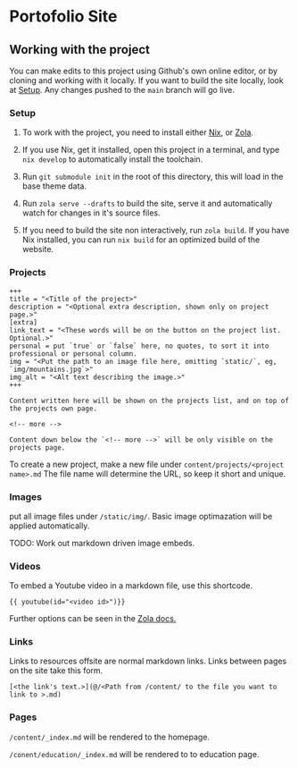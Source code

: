 # Portofolio Site

## Working with the project

You can make edits to this project using Github's own online editor, or by cloning and working with it locally. If you want to build the site locally, look at [Setup](#Setup). Any changes pushed to the `main` branch will go live.


### Setup

1. To work with the project, you need to install either [Nix](https://determinate.systems/posts/determinate-nix-installer/), or [Zola](https://www.getzola.org/documentation/getting-started/installation/).


2. If you use Nix, get it installed, open this project in a terminal, and type `nix develop` to automatically install the toolchain. 

3. Run `git submodule init` in the root of this directory, this will load in the base theme data.

4. Run `zola serve --drafts` to build the site, serve it and automatically watch for changes in it's source files. 

5. If you need to build the site non interactively, run `zola build`. If you have Nix installed, you can run `nix build` for an optimized build of the website.

### Projects

```
+++
title = "<Title of the project>" 
description = "<Optional extra description, shown only on project page.>"
[extra]
link_text = "<These words will be on the button on the project list. Optional.>"
personal = put `true` or `false` here, no quotes, to sort it into professional or personal column.
img = "<Put the path to an image file here, omitting `static/`, eg, `img/mountains.jpg`>" 
img_alt = "<Alt text describing the image.>"
+++

Content written here will be shown on the projects list, and on top of the projects own page.

<!-- more -->

Content down below the `<!-- more -->` will be only visible on the projects page.
```

To create a new project, make a new file under `content/projects/<project name>.md`
The file name will determine the URL, so keep it short and unique.


### Images

put all image files under `/static/img/`. Basic image optimazation will be applied automatically.

TODO: Work out markdown driven image embeds.

### Videos

To embed a Youtube video in a markdown file, use this shortcode.

```
{{ youtube(id="<video id>")}}
```
Further options can be seen in the [Zola docs.](https://www.getzola.org/documentation/content/shortcodes/#shortcodes-without-body)

### Links

Links to resources offsite are normal markdown links. Links between pages on the site take this form.

```
[<the link's text.>](@/<Path from /content/ to the file you want to link to >.md)
```

### Pages

`/content/_index.md` will be rendered to the homepage.

`/conent/education/_index.md` will be rendered to to education page.